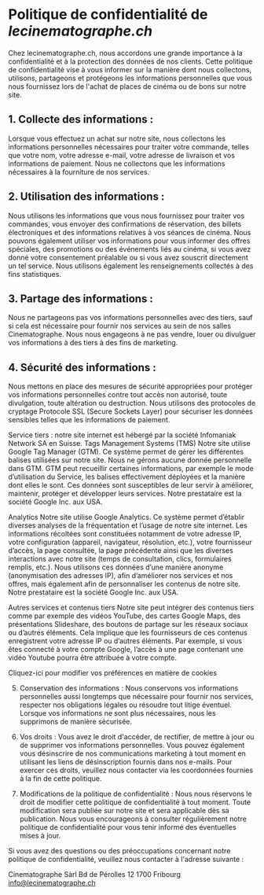 # Politique de confidentialité de *lecinematographe.ch*
Chez lecinematographe.ch, nous accordons une grande importance à la confidentialité et à la protection des données de nos clients. Cette politique de confidentialité vise à vous informer sur la manière dont nous collectons, utilisons, partageons et protégeons les informations personnelles que vous nous fournissez lors de l'achat de places de cinéma ou de bons sur notre site.

## 1. Collecte des informations :
   Lorsque vous effectuez un achat sur notre site, nous collectons les informations personnelles nécessaires pour traiter votre commande, telles que votre nom, votre adresse e-mail, votre adresse de livraison et vos informations de paiement. Nous ne collectons que les informations nécessaires à la fourniture de nos services.

## 2. Utilisation des informations :
   Nous utilisons les informations que vous nous fournissez pour traiter vos commandes, vous envoyer des confirmations de réservation, des billets électroniques et des informations relatives à vos séances de cinéma. Nous pouvons également utiliser vos informations pour vous informer des offres spéciales, des promotions ou des événements liés au cinéma, si vous avez donné votre consentement préalable ou si vous avez souscrit directement un tel service. Nous utilisons également les renseignements collectés à des fins statistiques.

## 3. Partage des informations :
   Nous ne partageons pas vos informations personnelles avec des tiers, sauf si cela est nécessaire pour fournir nos services au sein de nos salles Cinematographe. Nous nous engageons à ne pas vendre, louer ou divulguer vos informations à des tiers à des fins de marketing.

## 4. Sécurité des informations :
   Nous mettons en place des mesures de sécurité appropriées pour protéger vos informations personnelles contre tout accès non autorisé, toute divulgation, toute altération ou destruction. Nous utilisons des protocoles de cryptage Protocole SSL (Secure Sockets Layer) pour sécuriser les données sensibles telles que les informations de paiement.

Service tiers : notre site internet est hébergé par la société Infomaniak Network SA en Suisse. Tags Management Systems (TMS)
Notre site utilise Google Tag Manager (GTM). Ce système permet de gérer les différentes balises utilisées sur notre site.
Nous ne gérons aucune donnée personnelle dans GTM. GTM peut recueillir certaines informations, par exemple le mode d’utilisation du Service, les balises effectivement déployées et la manière dont elles le sont. Ces données sont susceptibles de leur servir à améliorer, maintenir, protéger et développer leurs services.
Notre prestataire est la société Google Inc. aux USA.

Analytics
Notre site utilise Google Analytics. Ce système permet d’établir diverses analyses de la fréquentation et l’usage de notre site internet.
Les informations récoltées sont constituées notamment de votre adresse IP, votre configuration (appareil, navigateur, résolution, etc.), votre fournisseur d’accès, la page consultée, la page précédente ainsi que les diverses interactions avec notre site (temps de consultation, clics, formulaires remplis, etc.).
Nous utilisons ces données d’une manière anonyme (anonymisation des adresses IP), afin d’améliorer nos services et nos offres, mais également afin de personnaliser les contenus de notre site.
Notre prestataire est la société Google Inc. aux USA. ​

Autres services et contenus tiers
Notre site peut intégrer des contenus tiers comme par exemple des vidéos YouTube, des cartes Google Maps, des présentations Slideshare, des boutons de partage sur les réseaux sociaux ou d’autres éléments.
Cela implique que les fournisseurs de ces contenus enregistrent votre adresse IP ou d’autres éléments. Par exemple, si vous êtes connecté à votre compte Google, l’accès à une page contenant une vidéo Youtube pourra être attribuée à votre compte.

Cliquez-ici pour modifier vos préférences en matière de cookies

5. Conservation des informations :
   Nous conservons vos informations personnelles aussi longtemps que nécessaire pour fournir nos services, respecter nos obligations légales ou résoudre tout litige éventuel. Lorsque vos informations ne sont plus nécessaires, nous les supprimons de manière sécurisée.

6. Vos droits :
   Vous avez le droit d'accéder, de rectifier, de mettre à jour ou de supprimer vos informations personnelles. Vous pouvez également vous désinscrire de nos communications marketing à tout moment en utilisant les liens de désinscription fournis dans nos e-mails. Pour exercer ces droits, veuillez nous contacter via les coordonnées fournies à la fin de cette politique.

7. Modifications de la politique de confidentialité :
   Nous nous réservons le droit de modifier cette politique de confidentialité à tout moment. Toute modification sera publiée sur notre site et sera applicable dès sa publication. Nous vous encourageons à consulter régulièrement notre politique de confidentialité pour vous tenir informé des éventuelles mises à jour.

Si vous avez des questions ou des préoccupations concernant notre politique de confidentialité, veuillez nous contacter à l'adresse suivante :

Cinematographe Sàrl
Bd de Pérolles 12
1700 Fribourg
info@lecinematographe.ch
